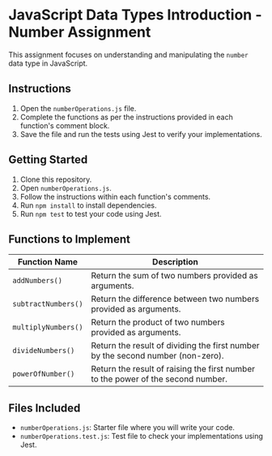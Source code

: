 # JavaScript Data Types Introduction - Number Assignment

This assignment focuses on understanding and manipulating the `number` data type in JavaScript.

## Instructions

1. Open the `numberOperations.js` file.
2. Complete the functions as per the instructions provided in each function's comment block.
3. Save the file and run the tests using Jest to verify your implementations.

## Getting Started

1. Clone this repository.
2. Open `numberOperations.js`.
3. Follow the instructions within each function's comments.
4. Run `npm install` to install dependencies.
5. Run `npm test` to test your code using Jest.

## Functions to Implement

| Function Name          | Description                                                                         |
|------------------------|-------------------------------------------------------------------------------------|
| `addNumbers()`         | Return the sum of two numbers provided as arguments.                                  |
| `subtractNumbers()`    | Return the difference between two numbers provided as arguments.                      |
| `multiplyNumbers()`    | Return the product of two numbers provided as arguments.                               |
| `divideNumbers()`      | Return the result of dividing the first number by the second number (non-zero).       |
| `powerOfNumber()`      | Return the result of raising the first number to the power of the second number.      |

## Files Included

- `numberOperations.js`: Starter file where you will write your code.
- `numberOperations.test.js`: Test file to check your implementations using Jest.
